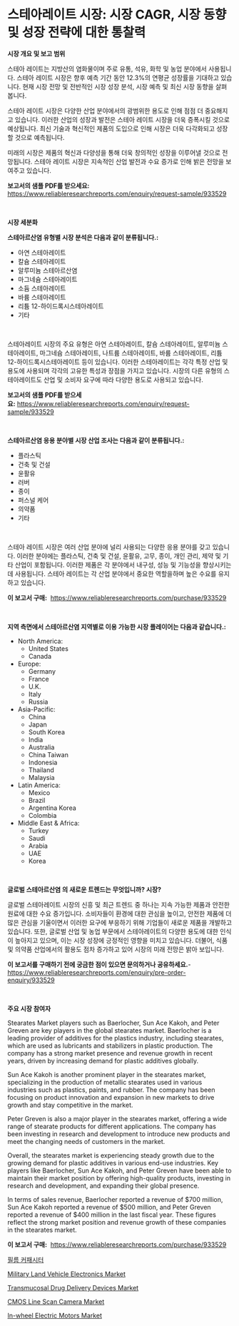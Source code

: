 <p><h1>스테아레이트 시장: 시장 CAGR, 시장 동향 및 성장 전략에 대한 통찰력</h1></p><p><strong>시장 개요 및 보고 범위</strong></p>
<p><p>스테아 레이트는 지방산의 염화물이며 주로 유통, 석유, 화학 및 농업 분야에서 사용됩니다. 스테아 레이트 시장은 향후 예측 기간 동안 12.3%의 연평균 성장률을 기대하고 있습니다. 현재 시장 전망 및 전반적인 시장 성장 분석, 시장 예측 및 최신 시장 동향을 살펴봅니다.</p><p>스테아 레이트 시장은 다양한 산업 분야에서의 광범위한 용도로 인해 점점 더 중요해지고 있습니다. 이러한 산업의 성장과 발전은 스테아 레이트 시장을 더욱 증폭시킬 것으로 예상됩니다. 최신 기술과 혁신적인 제품의 도입으로 인해 시장은 더욱 다각화되고 성장할 것으로 예측됩니다.</p><p>미래의 시장은 제품의 혁신과 다양성을 통해 더욱 창의적인 성장을 이루어낼 것으로 전망됩니다. 스테아 레이트 시장은 지속적인 산업 발전과 수요 증가로 인해 밝은 전망을 보여주고 있습니다.</p></p>
<p><strong>보고서의 샘플 PDF를 받으세요:</strong> <a href="https://www.reliableresearchreports.com/enquiry/request-sample/933529">https://www.reliableresearchreports.com/enquiry/request-sample/933529</a></p>
<p>&nbsp;</p>
<p><strong>시장 세분화</strong></p>
<p><strong>스테아르산염 유형별 시장 분석은 다음과 같이 분류됩니다.:</strong></p>
<p><ul><li>아연 스테아레이트</li><li>칼슘 스테아레이트</li><li>알루미늄 스테아르산염</li><li>마그네슘 스테아레이트</li><li>소듐 스테아레이트</li><li>바륨 스테아레이트</li><li>리튬 12-하이드록시스테아레이트</li><li>기타</li></ul></p>
<p>&nbsp;</p>
<p><p>스테아레이트 시장의 주요 유형은 아연 스테아레이트, 칼슘 스테아레이트, 알루미늄 스테아레이트, 마그네슘 스테아레이트, 나트륨 스테아레이트, 바륨 스테아레이트, 리튬 12-하이드록시스테아레이트 등이 있습니다. 이러한 스테아레이트는 각각 특정 산업 및 용도에 사용되며 각각의 고유한 특성과 장점을 가지고 있습니다. 시장의 다른 유형의 스테아레이트도 산업 및 소비자 요구에 따라 다양한 용도로 사용되고 있습니다.</p></p>
<p><strong>보고서의 샘플 PDF를 받으세요:</strong>&nbsp;<a href="https://www.reliableresearchreports.com/enquiry/request-sample/933529">https://www.reliableresearchreports.com/enquiry/request-sample/933529</a></p>
<p>&nbsp;</p>
<p><strong> 스테아르산염 응용 분야별 시장 산업 조사는 다음과 같이 분류됩니다.:</strong></p>
<p><ul><li>플라스틱</li><li>건축 및 건설</li><li>윤활유</li><li>러버</li><li>종이</li><li>퍼스널 케어</li><li>의약품</li><li>기타</li></ul></p>
<p>&nbsp;</p>
<p><p>스테아 레이트 시장은 여러 산업 분야에 널리 사용되는 다양한 응용 분야를 갖고 있습니다. 이러한 분야에는 플라스틱, 건축 및 건설, 윤활유, 고무, 종이, 개인 관리, 제약 및 기타 산업이 포함됩니다. 이러한 제품은 각 분야에서 내구성, 성능 및 기능성을 향상시키는 데 사용됩니다. 스테아 레이트는 각 산업 분야에서 중요한 역할을하며 높은 수요를 유지하고 있습니다.</p></p>
<p><strong>이 보고서 구매:</strong>&nbsp; <a href="https://www.reliableresearchreports.com/purchase/933529">https://www.reliableresearchreports.com/purchase/933529</a></p>
<p>&nbsp;</p>
<p><strong>지역 측면에서 스테아르산염 지역별로 이용 가능한 시장 플레이어는 다음과 같습니다.:</strong></p>
<p><ul>
    <li>
        North America:
        <ul>
            <li>United States</li>
            <li>Canada</li>
        </ul>
    </li>
    <li>
        Europe:
        <ul>
            <li>Germany</li>
            <li>France</li>
            <li>U.K.</li>
            <li>Italy</li>
            <li>Russia</li>
        </ul>
    </li>
    <li>
        Asia-Pacific:
        <ul>
            <li>China</li>
            <li>Japan</li>
            <li>South Korea</li>
            <li>India</li>
            <li>Australia</li>
            <li>China Taiwan</li>
            <li>Indonesia</li>
            <li>Thailand</li>
            <li>Malaysia</li>
        </ul>
    </li>
    <li>
        Latin America:
        <ul>
            <li>Mexico</li>
            <li>Brazil</li>
            <li>Argentina Korea</li>
            <li>Colombia</li>
        </ul>
    </li>
    <li>
        Middle East & Africa:
        <ul>
            <li>Turkey</li>
            <li>Saudi</li>
            <li>Arabia</li>
            <li>UAE</li>
            <li>Korea</li>
        </ul>
    </li>
    </ul></p>
<p>&nbsp;</p>
<p><strong>글로벌 스테아르산염 의 새로운 트렌드는 무엇입니까? 시장?</strong></p>
<p><p>글로벌 스테아레이트 시장의 신흥 및 최근 트렌드 중 하나는 지속 가능한 제품과 안전한 원료에 대한 수요 증가입니다. 소비자들이 환경에 대한 관심을 높이고, 안전한 제품에 더 많은 관심을 기울이면서 이러한 요구에 부응하기 위해 기업들이 새로운 제품을 개발하고 있습니다. 또한, 글로벌 산업 및 농업 부문에서 스테아레이트의 다양한 용도에 대한 인식이 높아지고 있으며, 이는 시장 성장에 긍정적인 영향을 미치고 있습니다. 더불어, 식품 및 의약품 산업에서의 활용도 점차 증가하고 있어 시장의 미래 전망은 밝아 보입니다.</p></p>
<p><strong>이 보고서를 구매하기 전에 궁금한 점이 있으면 문의하거나 공유하세요.</strong>- <a href="https://www.reliableresearchreports.com/enquiry/pre-order-enquiry/933529">https://www.reliableresearchreports.com/enquiry/pre-order-enquiry/933529</a></p>
<p>&nbsp;</p>
<p><strong>주요 시장 참여자</strong></p>
<p><p>Stearates Market players such as Baerlocher, Sun Ace Kakoh, and Peter Greven are key players in the global stearates market. Baerlocher is a leading provider of additives for the plastics industry, including stearates, which are used as lubricants and stabilizers in plastic production. The company has a strong market presence and revenue growth in recent years, driven by increasing demand for plastic additives globally.</p><p>Sun Ace Kakoh is another prominent player in the stearates market, specializing in the production of metallic stearates used in various industries such as plastics, paints, and rubber. The company has been focusing on product innovation and expansion in new markets to drive growth and stay competitive in the market.</p><p>Peter Greven is also a major player in the stearates market, offering a wide range of stearate products for different applications. The company has been investing in research and development to introduce new products and meet the changing needs of customers in the market.</p><p>Overall, the stearates market is experiencing steady growth due to the growing demand for plastic additives in various end-use industries. Key players like Baerlocher, Sun Ace Kakoh, and Peter Greven have been able to maintain their market position by offering high-quality products, investing in research and development, and expanding their global presence.</p><p>In terms of sales revenue, Baerlocher reported a revenue of $700 million, Sun Ace Kakoh reported a revenue of $500 million, and Peter Greven reported a revenue of $400 million in the last fiscal year. These figures reflect the strong market position and revenue growth of these companies in the stearates market.</p></p>
<p><strong>이 보고서 구매:</strong>&nbsp;&nbsp;<a href="https://www.reliableresearchreports.com/purchase/933529">https://www.reliableresearchreports.com/purchase/933529</a></p>
<p><p><a href="https://github.com/hxzi07639916/Market-Research-Report-List-1/blob/main/2714842183972.md">필름 커패시터</a></p><p><a href="https://github.com/mabutironaldo/Market-Research-Report-List-3/blob/main/military-land-vehicle-electronics-market.md">Military Land Vehicle Electronics Market</a></p><p><a href="https://github.com/Paul14Anderson63/Market-Research-Report-List-3/blob/main/transmucosal-drug-delivery-devices-market.md">Transmucosal Drug Delivery Devices Market</a></p><p><a href="https://view.publitas.com/reportprime-1/cmos-line-scan-camera-market-research-report-forecasted-for-period-from-2024-2031-by-market-type-market-application-and-region/">CMOS Line Scan Camera Market</a></p><p><a href="https://issuu.com/reportprime-2/docs/in-wheel-electric-motors-market-size-2030.pptx">In-wheel Electric Motors Market</a></p></p>
